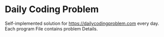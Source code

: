 # Daily Coding Problem
Self-implemented solution for https://dailycodingproblem.com every day.
 Each program File contains problem Details.

